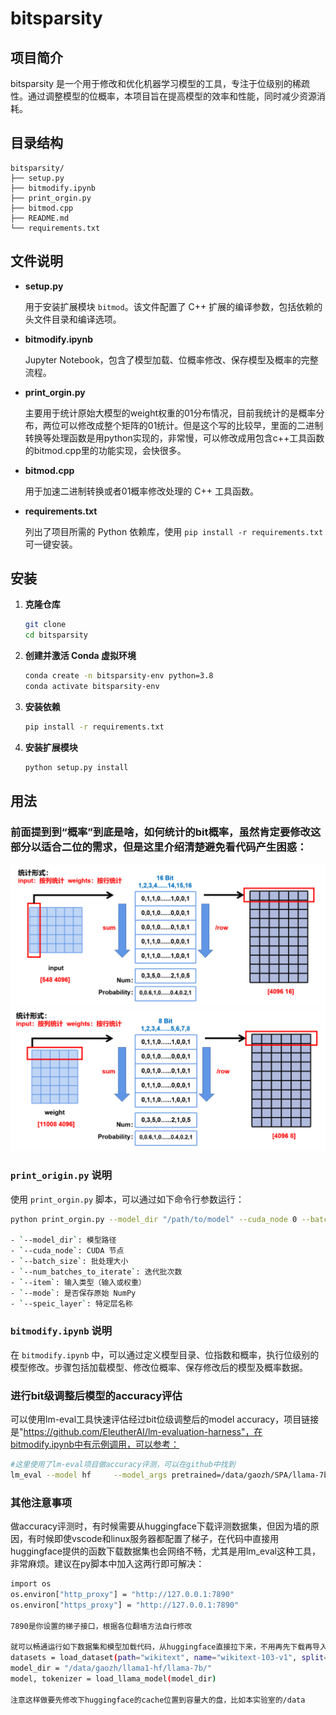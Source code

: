 # bitsparsity

## 项目简介

bitsparsity 是一个用于修改和优化机器学习模型的工具，专注于位级别的稀疏性。通过调整模型的位概率，本项目旨在提高模型的效率和性能，同时减少资源消耗。


## 目录结构

```
bitsparsity/
├── setup.py
├── bitmodify.ipynb
├── print_orgin.py
├── bitmod.cpp
├── README.md
└── requirements.txt
```

## 文件说明

- **setup.py**
  
  用于安装扩展模块 `bitmod`。该文件配置了 C++ 扩展的编译参数，包括依赖的头文件目录和编译选项。

- **bitmodify.ipynb**
  
  Jupyter Notebook，包含了模型加载、位概率修改、保存模型及概率的完整流程。

- **print_orgin.py**
  
  主要用于统计原始大模型的weight权重的01分布情况，目前我统计的是概率分布，两位可以修改成整个矩阵的01统计。但是这个写的比较早，里面的二进制转换等处理函数是用python实现的，非常慢，可以修改成用包含c++工具函数的bitmod.cpp里的功能实现，会快很多。

- **bitmod.cpp**
  
  用于加速二进制转换或者01概率修改处理的 C++ 工具函数。

- **requirements.txt**
  
  列出了项目所需的 Python 依赖库，使用 `pip install -r requirements.txt` 可一键安装。

## 安装

1. **克隆仓库**

   ```bash
   git clone
   cd bitsparsity
   ```

2. **创建并激活 Conda 虚拟环境**

   ```bash
   conda create -n bitsparsity-env python=3.8
   conda activate bitsparsity-env
   ```

3. **安装依赖**

   ```bash
   pip install -r requirements.txt
   ```

4. **安装扩展模块**

   ```bash
   python setup.py install
   ```


## 用法

### 前面提到到“概率”到底是啥，如何统计的bit概率，虽然肯定要修改这部分以适合二位的需求，但是这里介绍清楚避免看代码产生困惑：
![input概率示例](./input.png)
![概率示例](./weight.png)



### `print_origin.py` 说明

使用 `print_orgin.py` 脚本，可以通过如下命令行参数运行：

```bash
python print_orgin.py --model_dir "/path/to/model" --cuda_node 0 --batch_size 4 --num_batches_to_iterate 0 --item "both" --mode True --speic_layer "down"

- `--model_dir`: 模型路径
- `--cuda_node`: CUDA 节点
- `--batch_size`: 批处理大小
- `--num_batches_to_iterate`: 迭代批次数
- `--item`: 输入类型（输入或权重）
- `--mode`: 是否保存原始 NumPy
- `--speic_layer`: 特定层名称
```

### `bitmodify.ipynb` 说明

在 `bitmodify.ipynb` 中，可以通过定义模型目录、位指数和概率，执行位级别的模型修改。步骤包括加载模型、修改位概率、保存修改后的模型及概率数据。

### 进行bit级调整后模型的accuracy评估
可以使用lm-eval工具快速评估经过bit位级调整后的model accuracy，项目链接是"https://github.com/EleutherAI/lm-evaluation-harness"，在bitmodify.ipynb中有示例调用，可以参考：
```bash
#这里使用了lm-eval项目做accuracy评测，可以在github中找到
lm_eval --model hf     --model_args pretrained=/data/gaozh/SPA/llama-7b-strategy_1     --tasks mmlu     --batch_size auto  --output_path "/data/gaozh/SPA/llama-7b-strategy_1/output/"
```

### 其他注意事项
做accuracy评测时，有时候需要从huggingface下载评测数据集，但因为墙的原因，有时候即使vscode和linux服务器都配置了梯子，在代码中直接用huggingface提供的函数下载数据集也会网络不畅，尤其是用lm_eval这种工具，非常麻烦。建议在py脚本中加入这两行即可解决：
```bash
import os
os.environ["http_proxy"] = "http://127.0.0.1:7890"
os.environ["https_proxy"] = "http://127.0.0.1:7890"

7890是你设置的梯子接口，根据各位翻墙方法自行修改

就可以畅通运行如下数据集和模型加载代码，从huggingface直接拉下来，不用再先下载再导入这样折腾：
datasets = load_dataset(path="wikitext", name="wikitext-103-v1", split="test")
model_dir = "/data/gaozh/llama1-hf/llama-7b/"
model, tokenizer = load_llama_model(model_dir)

注意这样做要先修改下huggingface的cache位置到容量大的盘，比如本实验室的/data
```
